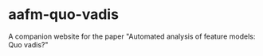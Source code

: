 # aafm-quo-vadis
A companion website for the paper "Automated analysis of feature models: Quo vadis?"
